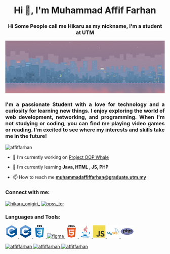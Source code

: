 <h1 align="center">Hi 👋, I'm Muhammad Affif Farhan</h1>
<h3 align="center">Hi Some People call me Hikaru as my nickname, I'm a student at UTM</h3>
<img src="https://github.com/AffifFarhan/Affiffarhan/blob/main/Image/B.gif">
<h3 align="Justify">I'm a passionate Student with a love for technology and a curiosity for learning new things. I enjoy exploring the world of web development, networking, and programming. When I'm not studying or coding, you can find me playing video games or reading. I'm excited to see where my interests and skills take me in the future!</h3>
<p align="left"> <img src="https://komarev.com/ghpvc/?username=affiffarhan&label=Profile%20views&color=0e75b6&style=flat" alt="affiffarhan" /> </p>

- 🔭 I’m currently working on [Project OOP Whale](https://github.com/jjn7702/SECJ2154-OOP/tree/55f069e4bd1caa166faf9e73bd29d275ad2706a4/Submission/sec04_23242/WHALE)

- 🌱 I’m currently learning **Java, HTML , JS, PHP**

- 📫 How to reach me **muhammadaffiffarhan@graduate.utm.my**

<h3 align="left">Connect with me:</h3>
<p align="left">
<a href="https://twitter.com/hikaru_onigiri_" target="blank"><img align="center" src="https://raw.githubusercontent.com/rahuldkjain/github-profile-readme-generator/master/src/images/icons/Social/twitter.svg" alt="hikaru_onigiri_" height="30" width="40" /></a>
<a href="https://instagram.com/opss_ter" target="blank"><img align="center" src="https://raw.githubusercontent.com/rahuldkjain/github-profile-readme-generator/master/src/images/icons/Social/instagram.svg" alt="opss_ter" height="30" width="40" /></a>
</p>

<h3 align="left">Languages and Tools:</h3>
<p align="left"> <a href="https://www.cprogramming.com/" target="_blank" rel="noreferrer"> <img src="https://raw.githubusercontent.com/devicons/devicon/master/icons/c/c-original.svg" alt="c" width="40" height="40"/> </a> <a href="https://www.w3schools.com/cpp/" target="_blank" rel="noreferrer"> <img src="https://raw.githubusercontent.com/devicons/devicon/master/icons/cplusplus/cplusplus-original.svg" alt="cplusplus" width="40" height="40"/> </a> <a href="https://www.w3schools.com/css/" target="_blank" rel="noreferrer"> <img src="https://raw.githubusercontent.com/devicons/devicon/master/icons/css3/css3-original-wordmark.svg" alt="css3" width="40" height="40"/> </a> <a href="https://www.figma.com/" target="_blank" rel="noreferrer"> <img src="https://www.vectorlogo.zone/logos/figma/figma-icon.svg" alt="figma" width="40" height="40"/> </a> <a href="https://www.w3.org/html/" target="_blank" rel="noreferrer"> <img src="https://raw.githubusercontent.com/devicons/devicon/master/icons/html5/html5-original-wordmark.svg" alt="html5" width="40" height="40"/> </a> <a href="https://www.java.com" target="_blank" rel="noreferrer"> <img src="https://raw.githubusercontent.com/devicons/devicon/master/icons/java/java-original.svg" alt="java" width="40" height="40"/> </a> <a href="https://developer.mozilla.org/en-US/docs/Web/JavaScript" target="_blank" rel="noreferrer"> <img src="https://raw.githubusercontent.com/devicons/devicon/master/icons/javascript/javascript-original.svg" alt="javascript" width="40" height="40"/> </a> <a href="https://www.mysql.com/" target="_blank" rel="noreferrer"> <img src="https://raw.githubusercontent.com/devicons/devicon/master/icons/mysql/mysql-original-wordmark.svg" alt="mysql" width="40" height="40"/> </a> <a href="https://www.php.net" target="_blank" rel="noreferrer"> <img src="https://raw.githubusercontent.com/devicons/devicon/master/icons/php/php-original.svg" alt="php" width="40" height="40"/> </a> </p>

<a href="https://github.com/anuraghazra/github-readme-stats">
  <img height=100 align="center" src="https://github-readme-stats.vercel.app/api/top-langs?username=affiffarhan&show_icons=true&locale=en&layout=compact&hide=lua&theme=radical" alt="affiffarhan" />
</a>
<a href="https://github.com/anuraghazra/github-readme-stats">
  <img height=100 align="center" src="https://github-readme-stats.vercel.app/api?username=affiffarhan&show_icons=true&locale=en&theme=radical" alt="affiffarhan" />
</a>
<a href="https://github.com/anuraghazra/github-readme-stats">
  <img height=100 align="center" src="https://github-readme-streak-stats.herokuapp.com/?user=affiffarhan&theme=radical" alt="affiffarhan" />
</a>

